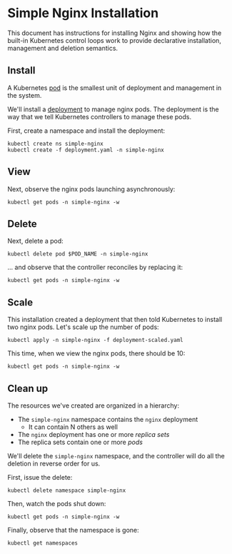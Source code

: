 # Simple Nginx Installation

This document has instructions for installing Nginx and showing how the
built-in Kubernetes control loops work to provide declarative installation,
management and deletion semantics.

## Install

A Kubernetes [pod](https://kubernetes.io/docs/concepts/workloads/pods/pod/) is
the smallest unit of deployment and management in the system.

We'll install a 
[deployment](https://kubernetes.io/docs/concepts/workloads/controllers/deployment/)
to manage nginx pods. The deployment is the way that we tell Kubernetes 
controllers to manage these pods.

First, create a namespace and install the deployment:

```console
kubectl create ns simple-nginx
kubectl create -f deployment.yaml -n simple-nginx
```

## View

Next, observe the nginx pods launching asynchronously:

```console
kubectl get pods -n simple-nginx -w
```

## Delete

Next, delete a pod:

```console
kubectl delete pod $POD_NAME -n simple-nginx
```

 ... and observe that the controller reconciles by replacing it:


 ```console
 kubectl get pods -n simple-nginx -w
 ```

## Scale

This installation created a deployment that then told Kubernetes to install
two nginx pods. Let's scale up the number of pods:

```console
kubectl apply -n simple-nginx -f deployment-scaled.yaml
```

This time, when we view the nginx pods, there should be 10:

```console
kubectl get pods -n simple-nginx -w
```

## Clean up

The resources we've created are organized in a hierarchy:

- The `simple-nginx` namespace contains the `nginx` deployment
    - It can contain N others as well
- The `nginx` deployment has one or more _replica sets_
- The replica sets contain one or more _pods_

We'll delete the `simple-nginx` namespace, and the controller will do all the
deletion in reverse order for us.

First, issue the delete:

```console
kubectl delete namespace simple-nginx
```

Then, watch the pods shut down:

```console
kubectl get pods -n simple-nginx -w
```

Finally, observe that the namespace is gone:

```console
kubectl get namespaces
```
